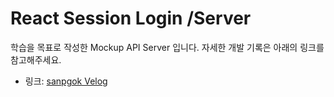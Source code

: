 # React Session Login /Server

학습을 목표로 작성한 Mockup API Server 입니다. 자세한 개발 기록은 아래의 링크를 참고해주세요.

- 링크: [sanpgok Velog](https://velog.io/@sangpok/React-Session-%EB%A1%9C%EA%B7%B8%EC%9D%B8-%EA%B5%AC%ED%98%84w.-%ED%9A%8C%EC%9B%90%EA%B0%80%EC%9E%85-JSON-Server-react-query-1-%EC%84%9C%EB%B2%84)
